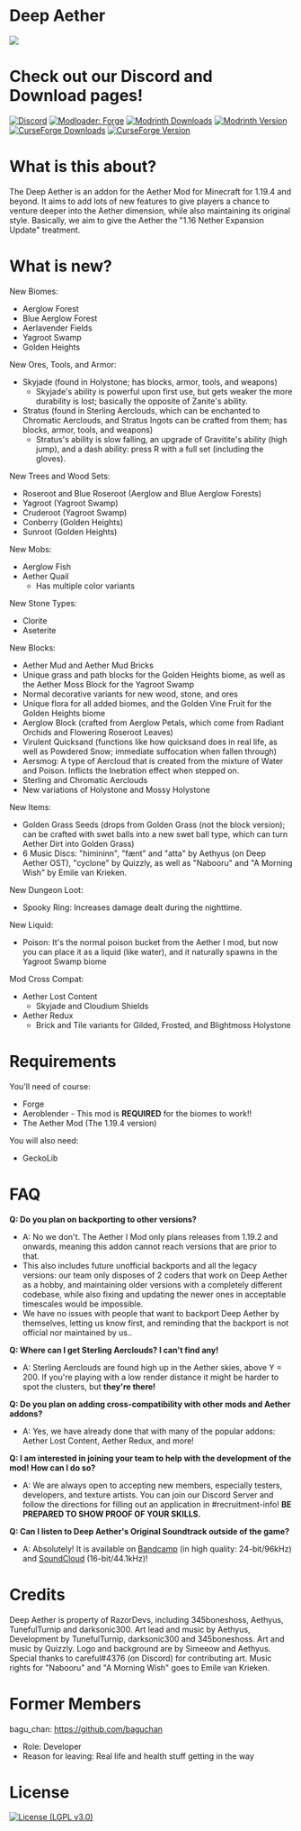 # Deep Aether
![](https://media.discordapp.net/attachments/1195047956429156544/1301691103292030996/jojo.png?ex=67260e8f&is=6724bd0f&hm=6c594d8c06556224dc18c179558e2676e58fe8e64e687e0f87c57299d9b2a20b&=&format=webp&quality=lossless&width=1072&height=602)

# Check out our Discord and Download pages!

[![Discord](https://img.shields.io/discord/118816101936267265.svg?label=Discord&logoColor=FFFFFF&logo=discord&color=7289DA&style=flat-square)](https://discord.gg/AsDEG7smfn)
[![Modloader: Forge](https://img.shields.io/badge/Mod%20Loader-forge-CC974D?style=flat-square)](https://files.minecraftforge.net/net/minecraftforge/forge/)
[![Modrinth Downloads](https://img.shields.io/modrinth/dt/gcHIih5B?color=00AF5C&logo=modrinth&label=Downloads)](https://modrinth.com/mod/deep-aether)
[![Modrinth Version](https://img.shields.io/modrinth/game-versions/gcHIih5B?color=00AF5C&label=Latest&logo=modrinth&last=true)](https://modrinth.com/mod/deep-aether)
[![CurseForge Downloads](http://cf.way2muchnoise.eu/852465.svg)](https://www.curseforge.com/minecraft/mc-mods/deep-aether)
[![CurseForge Version](http://cf.way2muchnoise.eu/versions/852465_latest.svg)](https://www.curseforge.com/minecraft/mc-mods/deep-aether)

# What is this about?

The Deep Aether is an addon for the Aether Mod for Minecraft for 1.19.4 and beyond.
It aims to add lots of new features to give players a chance to venture deeper into the Aether dimension, while also maintaining its original style.
Basically, we aim to give the Aether the "1.16 Nether Expansion Update" treatment.
 
 # What is new?

New Biomes:
 - Aerglow Forest
 - Blue Aerglow Forest
 - Aerlavender Fields
 - Yagroot Swamp
 - Golden Heights
 
New Ores, Tools, and Armor:
 - Skyjade (found in Holystone; has blocks, armor, tools, and weapons)
   - Skyjade's ability is powerful upon first use, but gets weaker the more durability is lost; basically the opposite of Zanite's ability.
 - Stratus (found in Sterling Aerclouds, which can be enchanted to Chromatic Aerclouds, and Stratus Ingots can be crafted from them; has blocks, armor, tools, and weapons)
   - Stratus's ability is slow falling, an upgrade of Gravitite's ability (high jump), and a dash ability: press R with a full set (including the gloves).
  
New Trees and Wood Sets:
 - Roseroot and Blue Roseroot (Aerglow and Blue Aerglow Forests)
 - Yagroot (Yagroot Swamp)
 - Cruderoot (Yagroot Swamp)
 - Conberry (Golden Heights)
 - Sunroot (Golden Heights)
 
New Mobs:
 - Aerglow Fish
 - Aether Quail
   - Has multiple color variants
 
New Stone Types:
 - Clorite
 - Aseterite
 
New Blocks:
 - Aether Mud and Aether Mud Bricks
 - Unique grass and path blocks for the Golden Heights biome, as well as the Aether Moss Block for the Yagroot Swamp
 - Normal decorative variants for new wood, stone, and ores
 - Unique flora for all added biomes, and the Golden Vine Fruit for the Golden Heights biome
 - Aerglow Block (crafted from Aerglow Petals, which come from Radiant Orchids and Flowering Roseroot Leaves)
 - Virulent Quicksand (functions like how quicksand does in real life, as well as Powdered Snow; immediate suffocation when fallen through)
 - Aersmog: A type of Aercloud that is created from the mixture of Water and Poison. Inflicts the Inebration effect when stepped on.
 - Sterling and Chromatic Aerclouds
 - New variations of Holystone and Mossy Holystone
 
New Items:
 - Golden Grass Seeds (drops from Golden Grass (not the block version); can be crafted with swet balls into a new swet ball type, which can turn Aether Dirt into Golden Grass)
 - 6 Music Discs: "himininn", "fænt" and "atta" by Aethyus (on Deep Aether OST), "cyclone" by Quizzly, as well as "Nabooru" and "A Morning Wish" by Emile van Krieken.

New Dungeon Loot:
 - Spooky Ring: Increases damage dealt during the nighttime.

New Liquid:
 - Poison: It's the normal poison bucket from the Aether I mod, but now you can place it as a liquid (like water), and it naturally spawns in the Yagroot Swamp biome

Mod Cross Compat:
 - Aether Lost Content
    - Skyjade and Cloudium Shields
 - Aether Redux
    - Brick and Tile variants for Gilded, Frosted, and Blightmoss Holystone

# Requirements

You'll need of course:
 - Forge
 - Aeroblender - This mod is **REQUIRED** for the biomes to work!!
 - The Aether Mod (The 1.19.4 version)
 
 You will also need:
 - GeckoLib

 
# FAQ

__Q: Do you plan on backporting to other versions?__
  - A: No we don't. The Aether I Mod only plans releases from 1.19.2 and onwards, meaning this addon cannot reach versions that are prior to that.
  - This also includes future unofficial backports and all the legacy versions: our team only disposes of 2 coders that work on Deep Aether as a hobby, and maintaining older versions with a completely different codebase, while also fixing and updating the newer ones in acceptable timescales would be impossible.
  - We have no issues with people that want to backport Deep Aether by themselves, letting us know first, and reminding that the backport is not official nor maintained by us..

__Q: Where can I get Sterling Aerclouds? I can't find any!__
  - A: Sterling Aerclouds are found high up in the Aether skies, above Y = 200. If you're playing with a low render distance it might be harder to spot the clusters, but __they're there!__

__Q: Do you plan on adding cross-compatibility with other mods and Aether addons?__
  - A: Yes, we have already done that with many of the popular addons: Aether Lost Content, Aether Redux, and more!

__Q: I am interested in joining your team to help with the development of the mod! How can I do so?__
  - A: We are always open to accepting new members, especially testers, developers, and texture artists. You can join our Discord Server and follow the directions for filling out an application in #recruitment-info! __BE PREPARED TO SHOW PROOF OF YOUR SKILLS.__

__Q: Can I listen to Deep Aether's Original Soundtrack outside of the game?__
  - A: Absolutely! It is available on [Bandcamp](https://aethyus.bandcamp.com/album/deep-aether-original-soundtrack) (in high quality: 24-bit/96kHz) and [SoundCloud](https://soundcloud.com/aethyus/sets/deep-aether-ost) (16-bit/44.1kHz)! 


# Credits

Deep Aether is property of RazorDevs, including 345boneshoss, Aethyus, TunefulTurnip and darksonic300. Art lead and music by Aethyus, Development by TunefulTurnip, darksonic300 and 345boneshoss. Art and music by Quizzly. Logo and background are by Simeeow and Aethyus. Special thanks to careful#4376 (on Discord) for contributing art. Music rights for "Nabooru" and "A Morning Wish" goes to Emile van Krieken. 


# Former Members

bagu_chan: https://github.com/baguchan
  - Role: Developer
  - Reason for leaving: Real life and health stuff getting in the way


# License

[![License (LGPL v3.0)](https://img.shields.io/badge/License-LGPL%20v3.0-green.svg?style=flat-square)](https://github.com/The-Aether-Team/The-Aether/blob/1.20.1-develop/LICENSE.txt)

